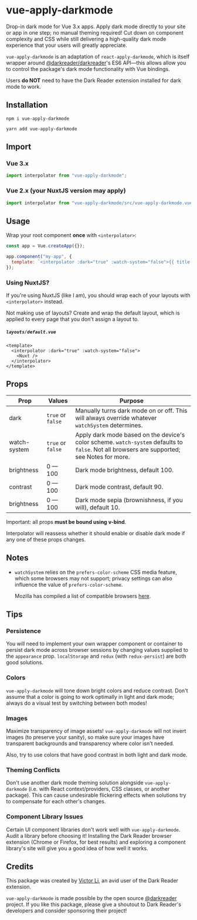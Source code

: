 # vue-apply-darkmode

Drop-in dark mode for Vue 3.x apps. Apply dark mode directly to your site or app in one step;
no manual theming required! Cut down on component complexity and CSS while still delivering a
high-quality dark mode experience that your users will greatly appreciate.

`vue-apply-darkmode` is an adaptation of `react-apply-darkmode`, which is itself wrapper around
[@darkreader/darkreader](https://github.com/darkreader/darkreader)'s ES6 API—this allows
allow you to control the package's dark mode functionality with Vue bindings.

Users **do NOT** need to have the Dark Reader extension installed for dark mode to work.

## Installation

`npm i vue-apply-darkmode`

`yarn add vue-apply-darkmode`

## Import

### Vue 3.x

```javascript
import interpolator from "vue-apply-darkmode";
```

### Vue 2.x (your NuxtJS version may apply)

```javascript
import interpolator from "vue-apply-darkmode/src/vue-apply-darkmode.vue";
```

## Usage

Wrap your root component **once** with `<interpolator>`:

```javascript
const app = Vue.createApp({});

app.component("my-app", {
  template: `<interpolator :dark="true" :watch-system="false">{{ title }}</interpolator>`,
});
```

### Using NuxtJS?

If you're using NuxtJS (like I am), you should wrap each of your layouts with `<interpolator>` instead.

Not making use of layouts? Create and wrap the default layout, which is applied to every page that you don't assign a layout to.

##### `layouts/default.vue`

```vue
<template>
  <interpolator :dark="true" :watch-system="false">
    <Nuxt />
  </interpolator>
</template>
```

## Props

| Prop         | Values            | Purpose                                                                                                                                     |
| ------------ | ----------------- | ------------------------------------------------------------------------------------------------------------------------------------------- |
| dark         | `true` or `false` | Manually turns dark mode on or off. This will always override whatever `watchSystem` determines.                                            |
| watch-system | `true` or `false` | Apply dark mode based on the device's color scheme. `watch-system` defaults to `false`. Not all browsers are supported; see Notes for more. |
| brightness   | 0 — 100           | Dark mode brightness, default 100.                                                                                                          |
| contrast     | 0 — 100           | Dark mode contrast, default 90.                                                                                                             |
| brightness   | 0 — 100           | Dark mode sepia (brownishness, if you will), default 10.                                                                                    |

Important: all props **must be bound using v-bind**.

Interpolator will reassess whether it should enable or disable dark mode if any one of these props changes.

## Notes

- `watchSystem` relies on the `prefers-color-scheme` CSS media feature, which
  some browsers may not support; privacy settings can also influence the value
  of `prefers-color-scheme`.

  Mozilla has compiled a list of compatible browsers
  [here](https://developer.mozilla.org/en-US/docs/Web/CSS/@media/prefers-color-scheme#Browser_compatibility).

## Tips

### Persistence

You will need to implement your own wrapper component or container to persist
dark mode across browser sessions by changing values supplied to the
`appearance` prop. `localStorage` and `redux` (with `redux-persist`) are both
good solutions.

### Colors

`vue-apply-darkmode` will tone down bright colors and reduce contrast. Don't
assume that a color is going to work optimally in light and dark mode; always do
a visual test by switching between both modes!

### Images

Maximize transparency of image assets! `vue-apply-darkmode` will not invert
images (to preserve your sanity), so make sure your images have transparent
backgrounds and transparency where color isn't needed.

Also, try to use colors that have good contrast in both light and dark mode.

### Theming Conflicts

Don't use another dark mode theming solution alongside `vue-apply-darkmode`
(i.e. with React context/providers, CSS classes, or another package). This can
cause undesirable flickering effects when solutions try to compensate for each
other's changes.

### Component Library Issues

Certain UI component libraries don't work well with `vue-apply-darkmode`.
Audit a library before choosing it! Installing the Dark Reader browser extension
(Chrome or Firefox, for best results) and exploring a component library's site
will give you a good idea of how well it works.

## Credits

This package was created by [Victor Li](https://github.com/victorli08), an avid
user of the Dark Reader extension.

`vue-apply-darkmode` is made possible by the open source [@darkreader](https://github.com/darkreader/darkreader)
project. If you like this package, please give a shoutout to Dark Reader's developers and consider
sponsoring their project!
